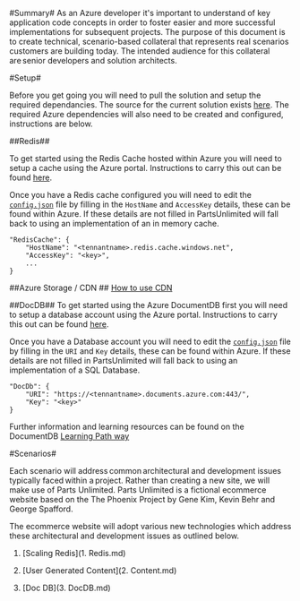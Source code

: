 #Summary#
As an Azure developer it's important to understand of key application code concepts in order to foster easier and more successful implementations for subsequent projects. The purpose of this document is to create technical, scenario-based collateral that represents real scenarios customers are building today. The intended audience for this collateral are senior developers and solution architects.
 
#Setup#

Before you get going you will need to pull the solution and setup the required dependancies.
The source for the current solution exists [here](https://github.com/Microsoft/PartsUnlimited/tree/accelerator).
The required Azure dependencies will also need to be created and configured, instructions are below.

##Redis##

To get started using the Redis Cache hosted within Azure you will need to setup a cache using the Azure portal.
Instructions to carry this out can be found [here](https://azure.microsoft.com/en-us/documentation/articles/cache-dotnet-how-to-use-azure-redis-cache/). 

Once you have a Redis cache configured you will need to edit the [`config.json`](..\..\src\PartsUnlimitedWebsite\config.json) file by filling in the `HostName` and `AccessKey` details, these can be found within Azure. If these details are not filled in PartsUnlimited will fall back to using an implementation of an in memory cache.
	
	"RedisCache": {
		"HostName": "<tennantname>.redis.cache.windows.net",
		"AccessKey": "<key>",
		...
	}

##Azure Storage / CDN ##
[How to use CDN](https://azure.microsoft.com/en-us/documentation/articles/cdn-how-to-use-cdn/)

##DocDB##
To get started using the Azure DocumentDB first you will need to setup a database account using the Azure portal.
Instructions to carry this out can be found [here](https://azure.microsoft.com/en-us/documentation/articles/documentdb-create-account/). 

Once you have a Database account you will need to edit the [`config.json`](..\..\src\PartsUnlimitedWebsite\config.json) file by filling in the `URI` and `Key` details, these can be found within Azure. If these details are not filled in PartsUnlimited will fall back to using an implementation of a SQL Database.

	"DocDb": {
    	"URI": "https://<tennantname>.documents.azure.com:443/",
    	"Key": "<key>"
    }

Further information and learning resources can be found on the DocumentDB  [Learning Path way](https://azure.microsoft.com/en-us/documentation/learning-paths/documentdb/)


#Scenarios#

Each scenario will address common architectural and development issues typically faced within a project. Rather than creating a new site, we will make use of Parts Unlimited. Parts Unlimited is a fictional ecommerce website based on the The Phoenix Project by Gene Kim, Kevin Behr and George Spafford. 

The ecommerce website will adopt various new technologies which address these architectural and development issues as outlined below.

1. [Scaling Redis](1. Redis.md)

2. [User Generated Content](2. Content.md)

3. [Doc DB](3. DocDB.md)
 





